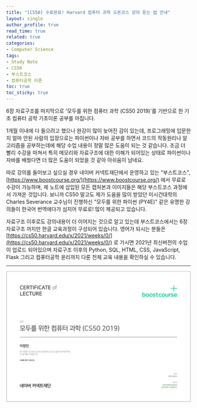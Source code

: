 ```yaml
---
title: "[CS50] 수료완료! Harvard 컴퓨터 과학 오픈코스 강의 듣는 법 안내"
layout: single
author_profile: true
read_time: true
related: true
categories:
- Computer Science
tags:
- Study Note
- CS50
- 부스트코스
- 컴퓨터공학 이론
toc: true
toc_sticky: true
---
```


6장 자료구조를 마지막으로 '모두를 위한 컴퓨터 과학 (CS50 2019)'를 기반으로 한 기초 컴퓨터 공학 기초이론 공부를 마칩니다.

1개월 이내에 다 들으려고 했으나 완강이 많이 늦어진 감이 있는데, 프로그래밍에 입문한지 얼마 안된 사람의 입장으로는 파이썬이나 자바 공부를 하면서 코드의 작동원리나 알고리즘을 공부하는데에 해당 수업 내용이 정말 많은 도움이 되는 것 같습니다. 조금 더 빨리 수강을 마쳐서 특히 메모리와 자료구조에 대한 이해가 되어있는 상태로 파이썬이나 자바를 배웠다면 더 많은 도움이 되었을 것 같아 아쉬움이 남네요.    

따로 강의를 들어보고 싶으실 경우 네이버 커넥트재단에서 운영하고 있는 "부스트코스", [https://www.boostcourse.org/](https://www.boostcourse.org/) 에서 무료로 수강이 가능하며, 제 노트에 삽입된 모든 캡처본과 이미지들은 해당 부스트코스 과정에서 가져온 것입니다. 보니까 CS50 말고도 제가 도움을 많이 받았던 미시건대학의 Charles Severance 교수님이 진행하신 "모두를 위한 파이썬 (PY4E)" 같은 유명한 강의들이 한국어 번역에다가 심지어 무료로! 많이 제공되고 있습니다.

자료구조 이후로도 강의내용이 더 이어지는 것으로 알고 있는데 부스트코스에서는 6장 자료구조 까지만 한글 교육과정이 구성되어 있습니다. 영어가 되시는 분들은 [https://cs50.harvard.edu/x/2021/weeks/0/](https://cs50.harvard.edu/x/2021/weeks/0/) 로 가시면 2021년 최신버전의 수업이 업로드 되어있으며 자료구조 이후의 Python, SQL, HTML, CSS, JavaScript, Flask 그리고 컴퓨터공학 윤리까지 다룬 전체 교육 내용을 확인하실 수 있습니다.

------

![img](https://raw.githubusercontent.com/lucathree/lucathree.github.io/master/assets/images/2021/2021-08-26.jpg)
